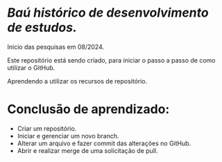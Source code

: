 # _**Baú histórico de desenvolvimento de estudos.**_

Inicio das pesquisas em 08/2024.

Este repositório está sendo criado, para iniciar o passo a passo de como utilizar o GitHub.

Aprendendo a utilizar os recursos de repositório.

# Conclusão de aprendizado:
- Criar um repositório.
- Iniciar e gerenciar um novo branch.
- Alterar um arquivo e fazer commit das alteraçôes no GitHub.
- Abrir e realizar merge de uma solicitação de pull.
